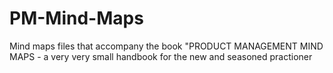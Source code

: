 # PM-Mind-Maps
Mind maps files that accompany the book "PRODUCT MANAGEMENT MIND MAPS - a very very small handbook for the new and seasoned practioner
